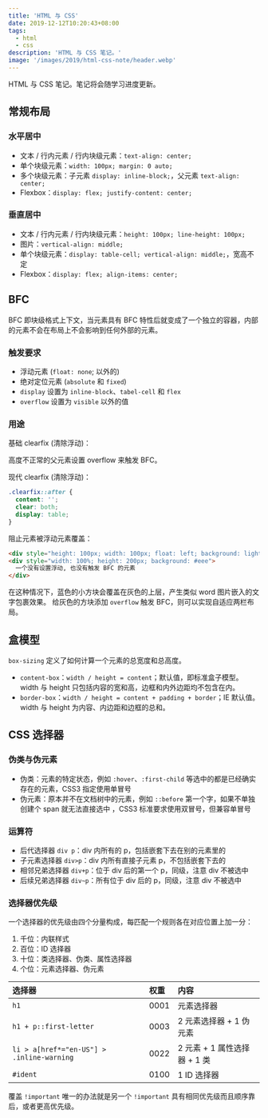 ```yaml
---
title: 'HTML 与 CSS'
date: 2019-12-12T10:20:43+08:00
tags:
  - html
  - css
description: 'HTML 与 CSS 笔记。'
image: '/images/2019/html-css-note/header.webp'
---
```


HTML 与 CSS 笔记。笔记将会随学习进度更新。

<!--more-->

## 常规布局

### 水平居中

- 文本 / 行内元素 / 行内块级元素：`text-align: center;`
- 单个块级元素：`width: 100px; margin: 0 auto;`
- 多个块级元素：子元素 `display: inline-block;`，父元素 `text-align: center;`
- Flexbox：`display: flex; justify-content: center;`

### 垂直居中

- 文本 / 行内元素 / 行内块级元素：`height: 100px; line-height: 100px;`
- 图片：`vertical-align: middle;`
- 单个块级元素：`display: table-cell; vertical-align: middle;`，宽高不定
- Flexbox：`display: flex; align-items: center;`

## BFC

BFC 即块级格式上下文，当元素具有 BFC 特性后就变成了一个独立的容器，内部的元素不会在布局上不会影响到任何外部的元素。

### 触发要求

- 浮动元素 (`float: none`; 以外的)
- 绝对定位元素 (`absolute` 和 `fixed`)
- `display` 设置为 `inline-block`、`tabel-cell` 和 `flex`
- `overflow` 设置为 `visible` 以外的值

### 用途

基础 clearfix (清除浮动)：

高度不正常的父元素设置 overflow 来触发 BFC。

现代 clearfix (清除浮动)：

```css
.clearfix::after {
  content: '';
  clear: both;
  display: table;
}
```

阻止元素被浮动元素覆盖：

```html
<div style="height: 100px; width: 100px; float: left; background: lightblue">一个左浮动的元素</div>
<div style="width: 100%; height: 200px; background: #eee">
  一个没有设置浮动, 也没有触发 BFC 的元素
</div>
```

在这种情况下，蓝色的小方块会覆盖在灰色的上层，产生类似 word 图片嵌入的文字包裹效果。 给灰色的方块添加 `overflow` 触发 BFC，则可以实现自适应两栏布局。

## 盒模型

`box-sizing` 定义了如何计算一个元素的总宽度和总高度。

- `content-box`：`width / height = content`；默认值，即标准盒子模型。width 与 height 只包括内容的宽和高，边框和内外边距均不包含在内。
- `border-box`：`width / height = content + padding + border`；IE 默认值。width 与 height 为内容、内边距和边框的总和。

## CSS 选择器

### 伪类与伪元素

- 伪类：元素的特定状态，例如 `:hover`、`:first-child` 等选中的都是已经确实存在的元素，CSS3 指定使用单冒号
- 伪元素：原本并不在文档树中的元素，例如 `::before` 第一个字，如果不单独创建个 span 就无法直接选中 ，CSS3 标准要求使用双冒号，但兼容单冒号

### 运算符

- 后代选择器 `div p`：div 内所有的 p，包括嵌套下去在别的元素里的
- 子元素选择器 `div>p`：div 内所有直接子元素 p，不包括嵌套下去的
- 相邻兄弟选择器 `div+p`：位于 div 后的第一个 p，同级，注意 div 不被选中
- 后续兄弟选择器 `div~p`：所有位于 div 后的 p，同级，注意 div 不被选中

### 选择器优先级

一个选择器的优先级由四个分量构成，每匹配一个规则各在对应位置上加一分：

1. 千位：内联样式
2. 百位：ID 选择器
3. 十位：类选择器、伪类、属性选择器
4. 个位：元素选择器、伪元素

| 选择器                                    | 权重 | 内容                         |
| :---------------------------------------- | :--- | :--------------------------- |
| `h1`                                      | 0001 | 元素选择器                   |
| `h1 + p::first-letter`                    | 0003 | 2 元素选择器 + 1 伪元素      |
| `li > a[href*="en-US"] > .inline-warning` | 0022 | 2 元素 + 1 属性选择器 + 1 类 |
| `#ident`                                  | 0100 | 1 ID 选择器                  |

覆盖 `!important` 唯一的办法就是另一个 `!important` 具有相同优先级而且顺序靠后，或者更高优先级。
